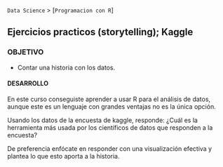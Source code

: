 `Data Science` > [`Programacion con R`]
## Ejercicios practicos (storytelling); Kaggle

### OBJETIVO
- Contar una historia con los datos. 

#### DESARROLLO
En este curso conseguiste aprender a usar R para el análisis de datos, aunque este es un lenguaje con grandes ventajas no es la única opción.


Usando los datos de la encuesta de kaggle, responde: ¿Cuál es la herramienta más usada por los científicos de datos que responden a la encuesta?


De preferencia enfócate en responder con una visualización efectiva y plantea lo que esto aporta a la historia.

